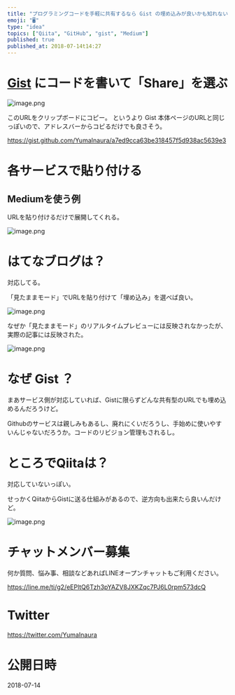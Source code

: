 ```yaml
---
title: "プログラミングコードを手軽に共有するなら Gist の埋め込みが良いかも知れない"
emoji: "🖥"
type: "idea"
topics: ["Qiita", "GitHub", "gist", "Medium"]
published: true
published_at: 2018-07-14t14:27
---
```


# [Gist](https://gist.github.com/) にコードを書いて「Share」を選ぶ

![image.png](https://qiita-image-store.s3.amazonaws.com/0/89618/716735c1-d3b7-810e-1821-c69a8aefb088.png)

このURLをクリップボードにコピー。
というより Gist 本体ページのURLと同じっぽいので、アドレスバーからコピるだけでも良さそう。

https://gist.github.com/YumaInaura/a7ed9cca63be318457f5d938ac5639e3

# 各サービスで貼り付ける

## Mediumを使う例

URLを貼り付けるだけで展開してくれる。

![image.png](https://qiita-image-store.s3.amazonaws.com/0/89618/5b498784-c257-2ed0-e774-d40013d83e90.png)


# はてなブログは？

対応してる。

「見たままモード」でURLを貼り付けて「埋め込み」を選べば良い。

![image.png](https://qiita-image-store.s3.amazonaws.com/0/89618/da8d1d53-d7f4-406d-d7fa-8e7e760ec47d.png)

なぜか「見たままモード」のリアルタイムプレビューには反映されなかったが、実際の記事には反映された。

![image.png](https://qiita-image-store.s3.amazonaws.com/0/89618/db201f0c-d539-ffb8-ccce-10f356223191.png)

# なぜ Gist ？

まあサービス側が対応していれば、Gistに限らずどんな共有型のURLでも埋め込めるんだろうけど。

Githubのサービスは親しみもあるし、廃れにくいだろうし、手始めに使いやすいんじゃないだろうか。コードのリビジョン管理もされるし。


# ところでQiitaは？

対応していないっぽい。

せっかくQiitaからGistに送る仕組みがあるので、逆方向も出来たら良いんだけど。

![image.png](https://qiita-image-store.s3.amazonaws.com/0/89618/550f745c-de3f-cd4f-5042-1eb5c6bef470.png)









<!-- Update From Qiita API -->

# チャットメンバー募集


何か質問、悩み事、相談などあればLINEオープンチャットもご利用ください。

https://line.me/ti/g2/eEPltQ6Tzh3pYAZV8JXKZqc7PJ6L0rpm573dcQ





# Twitter


https://twitter.com/YumaInaura


<!-- Update From Qiita API -->



# 公開日時

2018-07-14
